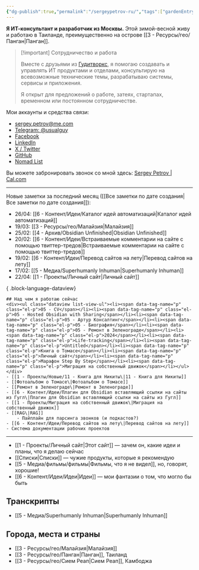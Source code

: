 ```yaml
---
{"dg-publish":true,"permalink":"/sergeypetrov-ru/","tags":["gardenEntry"],"created":"2023-10-23T04:50:50.950+07:00","updated":"2024-05-21T17:17:58.928+07:00"}
---
```



**Я ИТ-консультант и разработчик из Москвы.** Этой зимой-весной живу и работаю в Таиланде, преимущественно на острове [[3 - Ресурсы/гео/Панган\|Панган]].

> [!important] Сотрудничество и работа
> 
> Вместе с друзьями из [Гудитворкс](https://goodit.works), я помогаю создавать и управлять ИТ продуктами и отделами, консультирую на всевозможные технические темы, разрабатываю системы, сервисы и приложения. 
> 
> Я открыт для предложений о работе, затеях, стартапах, временном или постоянном сотрудничестве. 

Мои аккаунты и средства связи:
- [sergey.petrov@me.com](mailto:sergey.petrov@me.com)
- [Telegram: @usualguy](https://t.me/usualguy)
- [Facebook](https://facebook.com/neoromantic)
- [LinkedIn](https://linkedin.com/in/sspetrov)
- [X / Twitter](https://x.com/neoromantic) 
- [GitHub](https://github.com/neoromantic)
- [Nomad List](https://nomadlist.com/@neoromantic)

Вы можете забронировать звонок со мной здесь: [Sergey Petrov | Cal.com](https://cal.com/sergey)

---
Новые заметки за последний месяц ([[Все заметки по дате создания\|Все заметки по дате создания]]):
- 26/04: [[6 - Контент/Идеи/Каталог идей автоматизаций\|Каталог идей автоматизаций]]
- 19/03: [[3 - Ресурсы/гео/Малайзия\|Малайзия]]
- 25/02: [[4 - Архив/Obsidian Unfinished\|Obsidian Unfinished]]
- 20/02: [[6 - Контент/Идеи/Встраиваемые комментарии на сайте с помощью твиттер-тредов\|Встраиваемые комментарии на сайте с помощью твиттер-тредов]]
- 19/02: [[6 - Контент/Идеи/Перевод сайтов на лету\|Перевод сайтов на лету]]
- 17/02: [[5 - Медиа/Superhumanly Inhuman\|Superhumanly Inhuman]]
- 22/04: [[1 - Проекты/Личный сайт\|Личный сайт]]

{ .block-language-dataview}
~~~
## Над чем я работаю сейчас 
<div><ul class="dataview list-view-ul"><li><span data-tag-name="p" class="el-p">05 - CV</span></li><li><span data-tag-name="p" class="el-p">05 - Hosted Obsidian with Sharing</span></li><li><span data-tag-name="p" class="el-p">05 - Артур Консалтинг</span></li><li><span data-tag-name="p" class="el-p">05 - Биография</span></li><li><span data-tag-name="p" class="el-p">05 - Ремонт в Зеленограде</span></li><li><span data-tag-name="p" class="el-p">2024</span></li><li><span data-tag-name="p" class="el-p">Life-tracking</span></li><li><span data-tag-name="p" class="el-p">Untitled</span></li><li><span data-tag-name="p" class="el-p">Книга о Томасе</span></li><li><span data-tag-name="p" class="el-p">Личный сайт</span></li><li><span data-tag-name="p" class="el-p">Марафон Step By Step</span></li><li><span data-tag-name="p" class="el-p">Миграция на собственный движок</span></li></ul></div>
- [[1 - Проекты/Новые/11 - Книга для Никиты\|11 - Книга для Никиты]]
- [[Фотоальбом о Томасе\|Фотоальбом о Томасе]]
- [[Ремонт в Зеленограде\|Ремонт в Зеленограде]]
- [[6 - Контент/Идеи/Плагин для Obsidian вставляющий ссылки на сайты из Гугл\|Плагин для Obsidian вставляющий ссылки на сайты из Гугл]]
- [[1 - Проекты/Миграция на собственный движок\|Миграция на собственный движок]]
- [[RAG\|RAG]]
	- Пайплайн для парсинга звонков (и подкастов?)
- [[6 - Контент/Идеи/Перевод сайтов на лету\|Перевод сайтов на лету]]
- Система документации рабочих проектов
~~~
---
- [[1 - Проекты/Личный сайт\|Этот сайт]] — зачем он, какие идеи и планы, что я делаю сейчас
- [[Списки\|Списки]] — чужие продукты, которые я рекомендую
- [[5 - Медиа/фильмы/фильмы\|Фильмы, что я не видел]], но, говорят, хорошие!
- [[6 - Контент/Идеи/Идеи\|Идеи]] — мои фантазии о том, что могло бы быть 
## Транскрипты
- [[5 - Медиа/Superhumanly Inhuman\|Superhumanly Inhuman]]
## Города, места и страны
- [[3 - Ресурсы/гео/Малайзия\|Малайзия]]
- [[3 - Ресурсы/гео/Панган\|Панган]], Таиланд
- [[3 - Ресурсы/гео/Сием Реап\|Сием Реап]], Камбоджа
